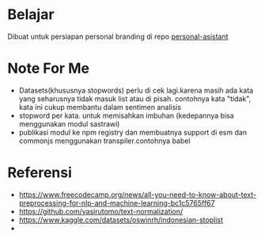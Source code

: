 # Belajar

Dibuat untuk persiapan personal branding di repo [personal-asistant](https://github.com/binsarjr/personal-assistant)

# Note For Me
- Datasets(khususnya stopwords) perlu di cek lagi.karena masih ada kata yang seharusnya tidak masuk list atau di pisah. contohnya kata "tidak", kata ini cukup membantu dalam sentimen analisis
- stopword per kata. untuk memisahkan imbuhan (kedepannya bisa menggunakan modul sastrawi)
- publikasi modul ke npm registry dan membuatnya support di esm dan commonjs menggunakan transpiler.contohnya babel

# Referensi
- https://www.freecodecamp.org/news/all-you-need-to-know-about-text-preprocessing-for-nlp-and-machine-learning-bc1c5765ff67
- https://github.com/yasirutomo/text-normalization/
- https://www.kaggle.com/datasets/oswinrh/indonesian-stoplist
- 
